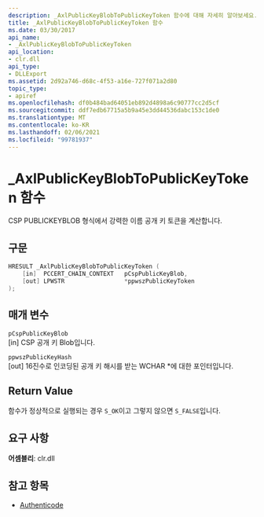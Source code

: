 ```yaml
---
description: _AxlPublicKeyBlobToPublicKeyToken 함수에 대해 자세히 알아보세요.
title: _AxlPublicKeyBlobToPublicKeyToken 함수
ms.date: 03/30/2017
api_name:
- _AxlPublicKeyBlobToPublicKeyToken
api_location:
- clr.dll
api_type:
- DLLExport
ms.assetid: 2d92a746-d68c-4f53-a16e-727f071a2d80
topic_type:
- apiref
ms.openlocfilehash: df0b484bad64051eb892d4898a6c90777cc2d5cf
ms.sourcegitcommit: ddf7edb67715a5b9a45e3dd44536dabc153c1de0
ms.translationtype: MT
ms.contentlocale: ko-KR
ms.lasthandoff: 02/06/2021
ms.locfileid: "99781937"
---
```

# <a name="_axlpublickeyblobtopublickeytoken-function"></a>\_AxlPublicKeyBlobToPublicKeyToken 함수

CSP PUBLICKEYBLOB 형식에서 강력한 이름 공개 키 토큰을 계산합니다.

## <a name="syntax"></a>구문

```cpp
HRESULT _AxlPublicKeyBlobToPublicKeyToken (
    [in]  PCCERT_CHAIN_CONTEXT   pCspPublicKeyBlob,
    [out] LPWSTR                 *ppwszPublicKeyToken
);
```

## <a name="parameters"></a>매개 변수

 `pCspPublicKeyBlob`\
 [in] CSP 공개 키 Blob입니다.

 `ppwszPublicKeyHash`\
 [out] 16진수로 인코딩된 공개 키 해시를 받는 WCHAR *에 대한 포인터입니다.

## <a name="return-value"></a>Return Value

 함수가 정상적으로 실행되는 경우 `S_OK`이고 그렇지 않으면 `S_FALSE`입니다.

## <a name="requirements"></a>요구 사항

**어셈블리**: clr.dll

## <a name="see-also"></a>참고 항목

- [Authenticode](index.md)
